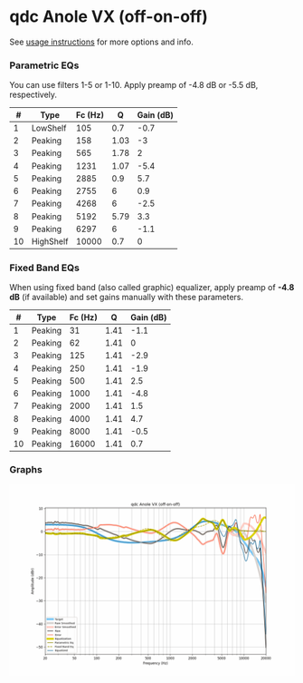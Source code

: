 # qdc Anole VX (off-on-off)
See [usage instructions](https://github.com/jaakkopasanen/AutoEq#usage) for more options and info.

### Parametric EQs
You can use filters 1-5 or 1-10. Apply preamp of -4.8 dB or -5.5 dB, respectively.

|   # | Type      |   Fc (Hz) |    Q |   Gain (dB) |
|-----|-----------|-----------|------|-------------|
|   1 | LowShelf  |       105 | 0.7  |        -0.7 |
|   2 | Peaking   |       158 | 1.03 |        -3   |
|   3 | Peaking   |       565 | 1.78 |         2   |
|   4 | Peaking   |      1231 | 1.07 |        -5.4 |
|   5 | Peaking   |      2885 | 0.9  |         5.7 |
|   6 | Peaking   |      2755 | 6    |         0.9 |
|   7 | Peaking   |      4268 | 6    |        -2.5 |
|   8 | Peaking   |      5192 | 5.79 |         3.3 |
|   9 | Peaking   |      6297 | 6    |        -1.1 |
|  10 | HighShelf |     10000 | 0.7  |         0   |

### Fixed Band EQs
When using fixed band (also called graphic) equalizer, apply preamp of **-4.8 dB** (if available) and set gains manually with these parameters.

|   # | Type    |   Fc (Hz) |    Q |   Gain (dB) |
|-----|---------|-----------|------|-------------|
|   1 | Peaking |        31 | 1.41 |        -1.1 |
|   2 | Peaking |        62 | 1.41 |         0   |
|   3 | Peaking |       125 | 1.41 |        -2.9 |
|   4 | Peaking |       250 | 1.41 |        -1.9 |
|   5 | Peaking |       500 | 1.41 |         2.5 |
|   6 | Peaking |      1000 | 1.41 |        -4.8 |
|   7 | Peaking |      2000 | 1.41 |         1.5 |
|   8 | Peaking |      4000 | 1.41 |         4.7 |
|   9 | Peaking |      8000 | 1.41 |        -0.5 |
|  10 | Peaking |     16000 | 1.41 |         0.7 |

### Graphs
![](./qdc%20Anole%20VX%20(off-on-off).png)
